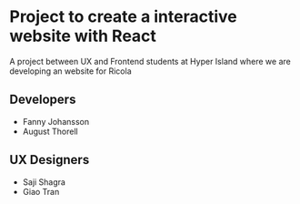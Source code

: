 # Project to create a interactive website with React

A project between UX and Frontend students at Hyper Island where we are developing an website for Ricola

## Developers

- Fanny Johansson  
- August Thorell

## UX Designers

- Saji Shagra  
- Giao Tran